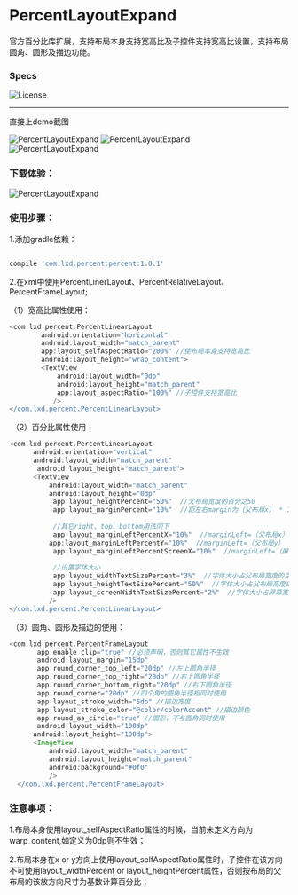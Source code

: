 # PercentLayoutExpand
官方百分比库扩展，支持布局本身支持宽高比及子控件支持宽高比设置，支持布局圆角、圆形及描边功能。

### Specs
  ![License](https://img.shields.io/badge/License-Apache%202.0-blue.svg)
  
***
直接上demo截图

![PercentLayoutExpand](https://github.com/liu-xiao-dong/PercentLayoutExpand/blob/master/screenshot/screenshot_full.png?raw=true) ![PercentLayoutExpand](https://github.com/liu-xiao-dong/PercentLayoutExpand/blob/master/screenshot/screenshot_aspect.png?raw=true)  
![PercentLayoutExpand](https://github.com/liu-xiao-dong/PercentLayoutExpand/blob/master/screenshot/screenshot_clip.png?raw=true)

### 下载体验：
![PercentLayoutExpand](https://github.com/liu-xiao-dong/PercentLayoutExpand/blob/master/screenshot/download.png?raw=true)
### 使用步骤：
1.添加gradle依赖：

```gradle

compile 'com.lxd.percent:percent:1.0.1'

```
2.在xml中使用PercentLinerLayout、PercentRelativeLayout、PercentFrameLayout;

 （1）宽高比属性使用：

```gradle
<com.lxd.percent.PercentLinearLayout
        android:orientation="horizontal"
        android:layout_width="match_parent"
        app:layout_selfAspectRatio="200%" //使布局本身支持宽高比
        android:layout_height="wrap_content">
        <TextView
            android:layout_width="0dp"
            android:layout_height="match_parent"
            app:layout_aspectRatio="100%" //子控件支持宽高比
           />
</com.lxd.percent.PercentLinearLayout>
```

  （2）百分比属性使用：
  
  ```gradle
<com.lxd.percent.PercentLinearLayout
        android:orientation="vertical"
        android:layout_width="match_parent"
        android:layout_height="match_parent">
        <TextView
            android:layout_width="match_parent"
            android:layout_height="0dp"
            app:layout_heightPercent="50%"  //父布局宽度的百分之50
            app:layout_marginPercent="10%"  //距左右margin为（父布局x） * 10%  距上下margin为 (父布局y) * 10%
            
            //其它right、top、bottom用法同下
            app:layout_marginLeftPercentX="10%"  //marginLeft=（父布局x） * 10%
            app:layout_marginLeftPercentY="10%"  //marginLeft=（父布局y） * 10%
            app:layout_marginLeftPercentScreenX="10%"  //marginLeft=（屏幕宽度 x） * 10%
            
            //设置字体大小
            app:layout_widthTextSizePercent="3%"  //字体大小占父布局宽度的百分比
            app:layout_heightTextSizePercent="50%"  //字体大小占父布局高度的百分比
            app:layout_screenWidthTextSizePercent="2%"  //字体大小占屏幕宽度的百分比
           />
</com.lxd.percent.PercentLinearLayout>
```

  （3）圆角、圆形及描边的使用：
  
  ```gradle
<com.lxd.percent.PercentFrameLayout
        app:enable_clip="true" //必须声明，否则其它属性不生效
        android:layout_margin="15dp"
        app:round_corner_top_left="20dp" //左上圆角半径
        app:round_corner_top_right="20dp" //右上圆角半径
        app:round_corner_bottom_right="20dp" //右下圆角半径
        app:round_corner="20dp" //四个角的圆角半径相同时使用
        app:layout_stroke_width="5dp" //描边宽度
        app:layout_stroke_color="@color/colorAccent" //描边颜色
        app:round_as_circle="true" //圆形，不与圆角同时使用
        android:layout_width="100dp"
        android:layout_height="100dp">
        <ImageView
            android:layout_width="match_parent"
            android:layout_height="match_parent"
            android:background="#0f0"
            />
    </com.lxd.percent.PercentFrameLayout>
```
 
 ### 注意事项：
 1.布局本身使用layout_selfAspectRatio属性的时候，当前未定义方向为warp_content,如定义为0dp则不生效；
 
 2.布局本身在x  or y方向上使用layout_selfAspectRatio属性时，子控件在该方向不可使用layout_widthPercent or layout_heightPercent属性，否则按布局的父布局的该放方向尺寸为基数计算百分比；
